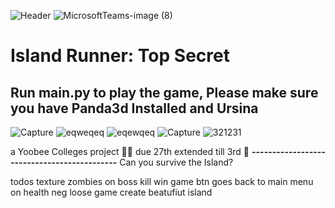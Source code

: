 ![Header](https://user-images.githubusercontent.com/62681404/174518800-1ac86947-de0a-4bc2-b7f4-4cd052a4ef4d.png)
![MicrosoftTeams-image (8)](https://user-images.githubusercontent.com/62681404/174520552-5608bdd6-08ad-40e8-bc02-1b78612285fe.png)


# Island Runner: Top Secret
## Run main.py to play the game, Please make sure you have Panda3d Installed and Ursina
![Capture](https://user-images.githubusercontent.com/62681404/171524079-7757e54e-b56e-453d-8260-9be6d005e4f4.JPG)
![eqweqeq](https://user-images.githubusercontent.com/62681404/171524082-efe4a237-4444-4e3a-a9cb-486c35fb702a.JPG)
![eqewqeq](https://user-images.githubusercontent.com/62681404/171524084-1593733a-79f2-4c13-9b6a-f7f727935b70.JPG)
![Capture](https://user-images.githubusercontent.com/62681404/174518738-93a7d09a-2952-4732-8089-de9de37aa74e.JPG)
![321231](https://user-images.githubusercontent.com/62681404/174518742-86345c0c-b358-4344-95de-5145d1959702.JPG)


a Yoobee Colleges project 🐱‍🐉 due 27th extended till 3rd 🎁
**--------------------------------------------**
Can you survive the Island?

todos texture zombies
on boss kill win game btn goes back to main menu
on health neg loose game
create beatufiut island 




